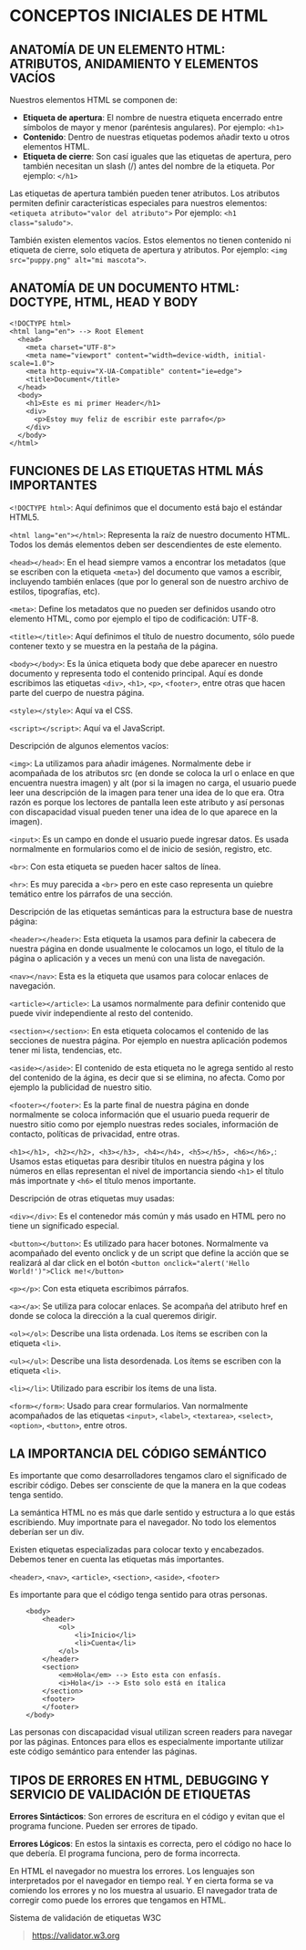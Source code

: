 # CONCEPTOS INICIALES DE HTML

## ANATOMÍA DE UN ELEMENTO HTML: ATRIBUTOS, ANIDAMIENTO Y ELEMENTOS VACÍOS

Nuestros elementos HTML se componen de:
- **Etiqueta de apertura**: El nombre de nuestra etiqueta encerrado entre símbolos de mayor y menor (paréntesis angulares). Por ejemplo: `<h1>`
- **Contenido**: Dentro de nuestras etiquetas podemos añadir texto u otros elementos HTML.
- **Etiqueta de cierre**: Son casí iguales que las etiquetas de apertura, pero también necesitan un slash (/) antes del nombre de la etiqueta. Por ejemplo: `</h1>`

Las etiquetas de apertura también pueden tener atributos. Los atributos permiten definir características especiales para nuestros elementos: `<etiqueta atributo="valor del atributo">` Por ejemplo: `<h1 class="saludo">`.

También existen elementos vacíos. Estos elementos no tienen contenido ni etiqueta de cierre, solo etiqueta de apertura y atributos. Por ejemplo: `<img src="puppy.png" alt="mi mascota">`.

## ANATOMÍA DE UN DOCUMENTO HTML: DOCTYPE, HTML, HEAD Y BODY

    <!DOCTYPE html>
    <html lang="en"> --> Root Element
      <head>
        <meta charset="UTF-8">
        <meta name="viewport" content="width=device-width, initial-scale=1.0">
        <meta http-equiv="X-UA-Compatible" content="ie=edge">
        <title>Document</title>
      </head>
      <body>
        <h1>Este es mi primer Header</h1>
        <div>
          <p>Estoy muy feliz de escribir este parrafo</p>
        </div>
      </body>
    </html>

## FUNCIONES DE LAS ETIQUETAS HTML MÁS IMPORTANTES

`<!DOCTYPE html>`: Aquí definimos que el documento está bajo el estándar HTML5.

`<html lang="en"></html>`: Representa la raíz de nuestro documento HTML. Todos los demás elementos deben ser descendientes de este elemento.

`<head></head>`: En el head siempre vamos a encontrar los metadatos (que se escriben con la etiqueta `<meta>`) del documento que vamos a escribir, incluyendo también enlaces (que por lo general son de nuestro archivo de estilos, tipografías, etc).

`<meta>`: Define los metadatos que no pueden ser definidos usando otro elemento HTML, como por ejemplo el tipo de codificación: UTF-8.

`<title></title>`: Aquí definimos el título de nuestro documento, sólo puede contener texto y se muestra en la pestaña de la página.

`<body></body>`: Es la única etiqueta body que debe aparecer en nuestro documento y representa todo el contenido principal. Aquí es donde escribimos las etiquetas `<div>`, `<h1>`, `<p>`, `<footer>`, entre otras que hacen parte del cuerpo de nuestra página.

`<style></style>`: Aquí va el CSS.

`<script></script>`: Aquí va el JavaScript.

Descripción de algunos elementos vacíos:

`<img>`: La utilizamos para añadir imágenes. Normalmente debe ir acompañada de los atributos src (en donde se coloca la url o enlace en que encuentra nuestra imagen) y alt (por si la imagen no carga, el usuario puede leer una descripción de la imagen para tener una idea de lo que era. Otra razón es porque los lectores de pantalla leen este atributo y así personas con discapacidad visual pueden tener una idea de lo que aparece en la imagen).

`<input>`: Es un campo en donde el usuario puede ingresar datos. Es usada normalmente en formularios como el de inicio de sesión, registro, etc.

`<br>`: Con esta etiqueta se pueden hacer saltos de línea.

`<hr>`: Es muy parecida a `<br>` pero en este caso representa un quiebre temático entre los párrafos de una sección.

Descripción de las etiquetas semánticas para la estructura base de nuestra página:

`<header></header>`: Esta etiqueta la usamos para definir la cabecera de nuestra página en donde usualmente le colocamos un logo, el título de la página o aplicación y a veces un menú con una lista de navegación.

`<nav></nav>`: Esta es la etiqueta que usamos para colocar enlaces de navegación.

`<article></article>`: La usamos normalmente para definir contenido que puede vivir independiente al resto del contenido.

`<section></section>`: En esta etiqueta colocamos el contenido de las secciones de nuestra página. Por ejemplo en nuestra aplicación podemos tener mi lista, tendencias, etc.

`<aside></aside>`: El contenido de esta etiqueta no le agrega sentido al resto del contenido de la ágina, es decir que si se elimina, no afecta. Como por ejemplo la publicidad de nuestro sitio.

`<footer></footer>`: Es la parte final de nuestra página en donde normalmente se coloca información que el usuario pueda requerir de nuestro sitio como por ejemplo nuestras redes sociales, información de contacto, políticas de privacidad, entre otras.

`<h1></h1>, <h2></h2>, <h3></h3>, <h4></h4>, <h5></h5>, <h6></h6>,`: Usamos estas etiquetas para desribir títulos en nuestra página y los números en ellas representan el nivel de importancia siendo `<h1>` el título más importnate y `<h6>` el título menos importante.

Descripción de otras etiquetas muy usadas:

`<div></div>`: Es el contenedor más común y más usado en HTML pero no tiene un significado especial.

`<button></button>`: Es utilizado para hacer botones. Normalmente va acompañado del evento onclick y de un script que define la acción que se realizará al dar click en el botón `<button onclick="alert('Hello World!')">Click me!</button>`

`<p></p>`: Con esta etiqueta escribimos párrafos.

`<a></a>`: Se utiliza para colocar enlaces. Se acompaña del atributo href en donde se coloca la dirección a la cual queremos dirigir.

`<ol></ol>`: Describe una lista ordenada. Los ítems se escriben con la etiqueta `<li>`.

`<ul></ul>`: Describe una lista desordenada. Los ítems se escriben con la etiqueta `<li>`.

`<li></li>`: Utilizado para escribir los ítems de una lista.

`<form></form>`: Usado para crear formularios. Van normalmente acompañados de las etiquetas `<input>`, `<label>`, `<textarea>`, `<select>`, `<option>`, `<button>`, entre otros.

## LA IMPORTANCIA DEL CÓDIGO SEMÁNTICO

Es importante que como desarrolladores tengamos claro el significado de escribir código. Debes ser consciente de que la manera en la que codeas tenga sentido.

La semántica HTML no es más que darle sentido y estructura a lo que estás escribiendo. Muy importnate para el navegador. No todo los elementos deberían ser un div.

Existen etiquetas especializadas para colocar texto y encabezados. Debemos tener en cuenta las etiquetas más importantes. 

`<header>`, `<nav>`, `<article>`, `<section>`, `<aside>`, `<footer>`

Es importante para que el código tenga sentido para otras personas.

        <body>
            <header>
                <ol>
                    <li>Inicio</li>
                    <li>Cuenta</li>
                </ol>
            </header>
            <section>
                <em>Hola</em> --> Esto esta con enfasís.
                <i>Hola</i> --> Esto solo está en ítalica
            </section>
            <footer>
            </footer>
        </body>

Las personas con discapacidad visual utilizan screen readers para navegar por las páginas. Entonces para ellos es especialmente importante utilizar este código semántico para entender las páginas.

## TIPOS DE ERRORES EN HTML, DEBUGGING Y SERVICIO DE VALIDACIÓN DE ETIQUETAS

**Errores Sintácticos**: Son errores de escritura en el código y evitan que el programa funcione. Pueden ser errores de tipado.

**Errores Lógicos**: En estos la sintaxis es correcta, pero el código no hace lo que debería. El programa funciona, pero de forma incorrecta.

En HTML el navegador no muestra los errores. Los lenguajes son interpretados por el navegador en tiempo real. Y en cierta forma se va comiendo los errores y no los muestra al usuario. El navegador trata de corregir como puede los errores que tengamos en HTML.

Sistema de validación de etiquetas W3C

> https://validator.w3.org
